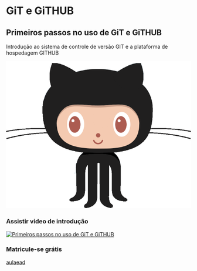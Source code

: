 # GiT e GiTHUB
## Primeiros passos no uso de GiT e GiTHUB

Introdução ao sistema de controle de versão GIT e a plataforma de hospedagem GITHUB

![GiTHUB](https://github.com/allanbmartins/projeto-curso-git02/blob/master/68747470733a2f2f7265732e636c6f7564696e6172792e636f6d2f646576706f73742f696d6167652f66657463682f732d2d51484743706e574b2d2d2f68747470733a2f2f6769746875622e636f6d2f6e7.gif)

### Assistir video de introdução
[![Primeiros passos no uso de GiT e GiTHUB](http://img.youtube.com/vi/FF1f4bKYhoo/0.jpg)](http://www.youtube.com/watch?v=FF1f4bKYhoo "Curso GIT e GITHUB - O que é GIT e GitHub ?")
### Matricule-se grátis
[aulaead](https://www.youtube.com/watch?v=FF1f4bKYhoo&list=PLbEOwbQR9lqzK14I7OOeREEIE4k6rjgIj&index=1)

